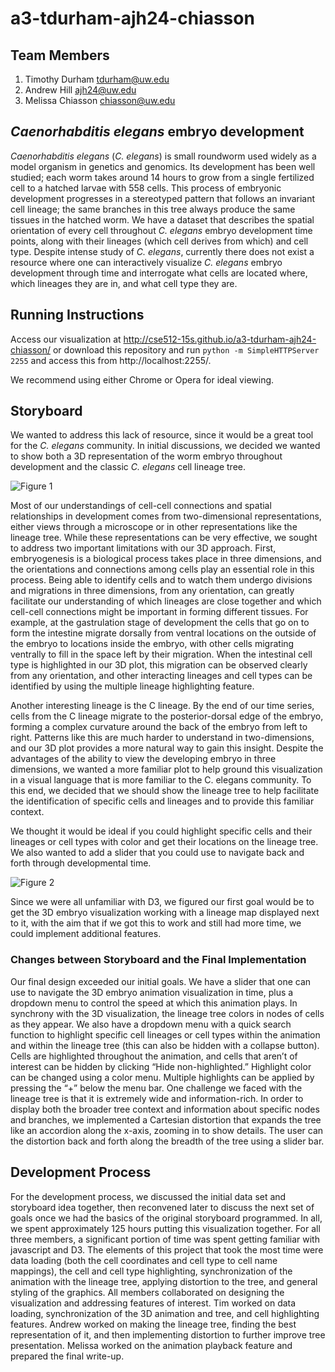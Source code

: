 a3-tdurham-ajh24-chiasson 
============

## Team Members 

1. Timothy Durham tdurham@uw.edu 
2. Andrew Hill ajh24@uw.edu 
3. Melissa Chiasson chiasson@uw.edu

## _Caenorhabditis elegans_ embryo development

 _Caenorhabditis elegans_ (_C. elegans_) is small roundworm used widely as a model organism
in genetics and genomics. Its development has been well studied; each
worm takes around 14 hours to grow from a single fertilized cell to a
hatched larvae with 558 cells. This process of embryonic development
progresses in a stereotyped pattern that follows an invariant cell
lineage; the same branches in this tree always produce the same tissues
in the hatched worm. We have a dataset that describes the spatial
orientation of every cell throughout _C. elegans_ embryo development time
points, along with their lineages (which cell derives from which) and
cell type. Despite intense study of _C. elegans_, currently there does not
exist a resource where one can interactively visualize _C. elegans_ embryo
development through time and interrogate what cells are located where,
which lineages they are in, and what cell type they are.

## Running Instructions

Access our visualization at
http://cse512-15s.github.io/a3-tdurham-ajh24-chiasson/ or download this
repository and run `python -m SimpleHTTPServer 2255` and access this
from http://localhost:2255/.

We recommend using either Chrome or Opera for ideal viewing.

## Storyboard

We wanted to address this lack of resource, since it would be a great
tool for the _C. elegans_ community.  In initial discussions, we decided
we wanted to show both a 3D representation of the worm embryo throughout
development and the classic _C. elegans_ cell lineage tree.

![Figure 1](https://github.com/CSE512-15S/a3-tdurham-ajh24-chiasson/blob/master/img/Figure1.png)

Most of our understandings of cell-cell connections and spatial
relationships in development comes from two-dimensional representations,
either views through a microscope or in other representations like the
lineage tree. While these representations can be very effective, we
sought to address two important limitations with our 3D approach. First,
embryogenesis is a biological process takes place in three dimensions,
and the orientations and connections among cells play an essential role
in this process. Being able to identify cells and to watch them undergo
divisions and migrations in three dimensions, from any orientation, can
greatly facilitate our understanding of which lineages are close
together and which cell-cell connections might be important in forming
different tissues. For example, at the gastrulation stage of development
the cells that go on to form the intestine migrate dorsally from ventral
locations on the outside of the embryo to locations inside the embryo,
with other cells migrating ventrally to fill in the space left by their
migration. When the intestinal cell type is highlighted in our 3D plot,
this migration can be observed clearly from any orientation, and other
interacting lineages and cell types can be identified by using the
multiple lineage highlighting feature. 

Another interesting lineage is the C lineage. By the end of our time
series, cells from the C lineage migrate to the posterior-dorsal edge of
the embryo, forming a complex curvature around the back of the embryo
from left to right. Patterns like this are much harder to understand in
two-dimensions, and our 3D plot provides a more natural way to gain this
insight. Despite the advantages of the ability to view the developing
embryo in three dimensions, we wanted a more familiar plot to help
ground this visualization in a visual language that is more familiar to
the C. elegans community. To this end, we decided that we should show
the lineage tree to help facilitate the identification of specific cells
and lineages and to provide this familiar context.

We thought it would be ideal if you could highlight specific cells and
their lineages or cell types with color and get their locations on the
lineage tree. We also wanted to add a slider that you could
use to navigate back and forth through developmental time.

![Figure 2](https://github.com/CSE512-15S/a3-tdurham-ajh24-chiasson/blob/master/img/Figure2.png)

Since we were all unfamiliar with D3, we figured our first goal would be
to get the 3D embryo visualization working with a lineage map displayed
next to it, with the aim that if we got this to work and still had more
time, we could implement additional features.
 
### Changes between Storyboard and the Final Implementation
Our final design exceeded our initial goals. We have a slider that one
can use to navigate the 3D embryo animation visualization in time, plus
a dropdown menu to control the speed at which this animation plays. In
synchrony with the 3D visualization, the lineage tree colors in nodes of
cells as they appear. We also have a dropdown menu with a quick search
function to highlight specific cell lineages or cell types within the
animation and within the lineage tree (this can also be hidden with a
collapse button). Cells are highlighted throughout the animation, and
cells that aren’t of interest can be hidden by clicking “Hide
non-highlighted.” Highlight color can be changed using a color menu.
Multiple highlights can be applied by pressing the “+” below the menu
bar. One challenge we faced with the lineage tree is that it is
extremely wide and information-rich. In order to display both the
broader tree context and information about specific nodes and branches,
we implemented a Cartesian distortion that expands the tree like an
accordion along the x-axis, zooming in to show details. The user can the
distortion back and forth along the breadth of the tree using a slider
bar. 

## Development Process 
For the development process, we discussed the initial data set and
storyboard idea together, then reconvened later to discuss the next set
of goals once we had the basics of the original storyboard programmed.
In all, we spent approximately 125 hours putting this visualization
together. For all three members, a significant portion of time was spent
getting familiar with javascript and D3. The elements of this project
that took the most time were data loading (both the cell coordinates and
cell type to cell name mappings), the cell and cell type highlighting,
synchronization of the animation with the lineage tree, applying
distortion to the tree, and general styling of the graphics. All members
collaborated on designing the visualization and addressing features of
interest. Tim worked on data loading, synchronization of the 3D
animation and tree, and cell highlighting features. Andrew worked on
making the lineage tree, finding the best representation of it, and then
implementing distortion to further improve tree presentation. Melissa
worked on the animation playback feature and prepared the final write-up.

